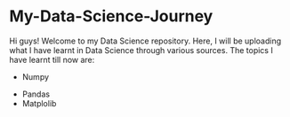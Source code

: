 # My-Data-Science-Journey
Hi guys! Welcome to my Data Science repository.
Here, I will be uploading what I have learnt in Data Science through various sources.
The topics I have learnt till now are:
- Numpy
* Pandas
* Matplolib
